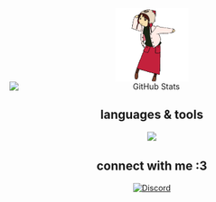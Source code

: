 <div style="text-align: center;">
  <img src="meow.gif" alt="Banner" width="130" height="auto" style="display: block; margin: 0 auto;">
</div>

<div style="text-align: center;">
  <img src="https://github-readme-stats.vercel.app/api?username=ayahbash&theme=gotham&hide_border=true&include_all_commits=true&count_private=true" alt="GitHub Stats" style="display: block; margin: 0 auto;">
</div>

<h2 style="font-weight: bold; text-align: center;">languages & tools</h2>

<div style="text-align: center;">
  <a href="https://skillicons.dev">
    <img src="https://skillicons.dev/icons?i=c,py,bash,latex,linux,debian,vscodium,ps,ai,notion&perline=5" />
  </a>
</div>

<h2 style="font-weight: bold; text-align: center;">connect with me :3</h2>

<div style="text-align: center;">
  <a href="http://discordapp.com/users/1160606744037314620" target="_blank">
    <img src="https://skillicons.dev/icons?i=discord" alt="Discord" />
  </a>
</div>
